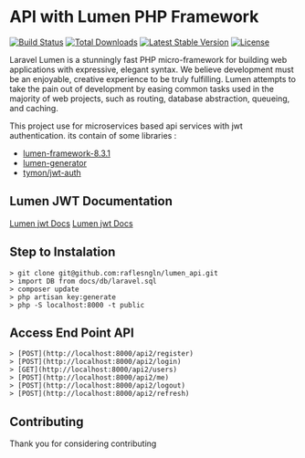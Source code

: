 # API with Lumen PHP Framework

[![Build Status](https://travis-ci.org/laravel/lumen-framework.svg)](https://travis-ci.org/laravel/lumen-framework)
[![Total Downloads](https://img.shields.io/packagist/dt/laravel/framework)](https://packagist.org/packages/laravel/lumen-framework)
[![Latest Stable Version](https://img.shields.io/packagist/v/laravel/framework)](https://packagist.org/packages/laravel/lumen-framework)
[![License](https://img.shields.io/packagist/l/laravel/framework)](https://packagist.org/packages/laravel/lumen-framework)

Laravel Lumen is a stunningly fast PHP micro-framework for building web applications with expressive, elegant syntax. We believe development must be an enjoyable, creative experience to be truly fulfilling. Lumen attempts to take the pain out of development by easing common tasks used in the majority of web projects, such as routing, database abstraction, queueing, and caching.

This project use for microservices based api services with jwt authentication.
its contain of some libraries :
-   [lumen-framework-8.3.1](https://lumen.laravel.com/docs/9.x)
-   [lumen-generator](https://github.com/flipboxstudio/lumen-generator)
-   [tymon/jwt-auth](https://jwt.io)



## Lumen JWT Documentation

[Lumen jwt Docs](https://jwt-auth.readthedocs.io/en/docs/quick-start)
[Lumen jwt Docs](https://jwt-auth.readthedocs.io/en/develop/quick-start)



## Step to Instalation
```
> git clone git@github.com:raflesngln/lumen_api.git
> import DB from docs/db/laravel.sql
> composer update
> php artisan key:generate
> php -S localhost:8000 -t public

```

## Access End Point API
```
> [POST](http://localhost:8000/api2/register)
> [POST](http://localhost:8000/api2/login)
> [GET](http://localhost:8000/api2/users)
> [POST](http://localhost:8000/api2/me)
> [POST](http://localhost:8000/api2/logout)
> [POST](http://localhost:8000/api2/refresh)

```


## Contributing

Thank you for considering contributing

